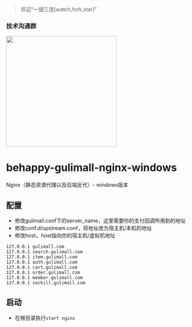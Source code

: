 > 欢迎“一键三连[watch,fork,star]”
### 技术沟通群
<img src="https://raw.githubusercontent.com/wang-xiaowu/picture_repository/master/behappy_group.jpg" width="300px">

# behappy-gulimall-nginx-windows
Nginx（静态资源代理以及后端反代）- windows版本

## 配置

- 修改gulimall.conf下的server_name，这里需要你的支付回调所用到的地址
- 修改conf.d/upstream.conf，将地址改为宿主机/本机的地址
- 修改host，host指向你的宿主机/虚拟机地址
```agsl
127.0.0.1 gulimall.com
127.0.0.1 search.gulimall.com
127.0.0.1 item.gulimall.com
127.0.0.1 auth.gulimall.com
127.0.0.1 cart.gulimall.com
127.0.0.1 order.gulimall.com
127.0.0.1 member.gulimall.com
127.0.0.1 seckill.gulimall.com
```

## 启动

- 在根目录执行`start nginx`
